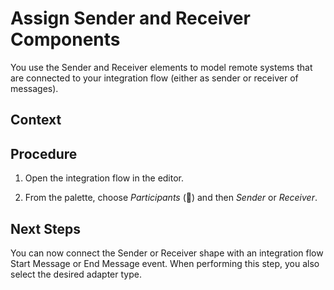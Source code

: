 <!-- loiof0eb056bbce440459966dfcd15e8dc70 -->

<link rel="stylesheet" type="text/css" href="../css/sap-icons.css"/>

# Assign Sender and Receiver Components

You use the Sender and Receiver elements to model remote systems that are connected to your integration flow \(either as sender or receiver of messages\).



## Context



## Procedure

1.  Open the integration flow in the editor.

2.  From the palette, choose *Participants* \(<span class="SAP-icons"></span>\) and then *Sender* or *Receiver*.




<a name="loiof0eb056bbce440459966dfcd15e8dc70__postreq_t2f_jf4_d4b"/>

## Next Steps

You can now connect the Sender or Receiver shape with an integration flow Start Message or End Message event. When performing this step, you also select the desired adapter type.

